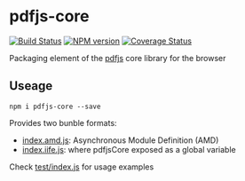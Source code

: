 # pdfjs-core
[![Build Status][travis-image]][travis-url]
[![NPM version][npm-image]][npm-url]
[![Coverage Status][coveralls-image]][coveralls-url]

Packaging element of the [pdfjs](https://github.com/mozilla/pdf.js/) core library for the browser

## Useage
```Shell
npm i pdfjs-core --save
```

Provides two bunble formats:
- [index.amd.js](index.amd.js): Asynchronous Module Definition (AMD)
- [index.iife.js](index.iife.js): where pdfjsCore exposed as a global variable

Check [test/index.js](test/index.js) for usage examples

[travis-url]: https://travis-ci.org/jerp/pdfjs-core
[travis-image]: https://travis-ci.org/jerp/pdfjs-core.svg?branch=master
[npm-image]: https://img.shields.io/npm/v/pdfjs-core.svg
[npm-url]: https://www.npmjs.com/package/pdfjs-core
[coveralls-url]: https://coveralls.io/github/jerp/pdfjs-core?branch=master
[coveralls-image]: https://coveralls.io/repos/github/jerp/pdfjs-core/badge.svg?branch=master
